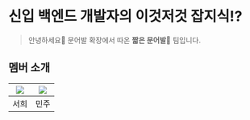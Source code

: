 # 신입 백엔드 개발자의 이것저것 잡지식⁉️
> 안녕하세요👋 문어발 확장에서 따온 **짧은 문어발🐙** 팀입니다.

## 멤버 소개
|[![](https://github.com/seohee-P.png?width=200px)](https://github.com/seohee-P) |[![](https://github.com/mango606.png?width=200px)](https://github.com/mango606) |
|:---:|:---:|
| 서희 | 민주 |
